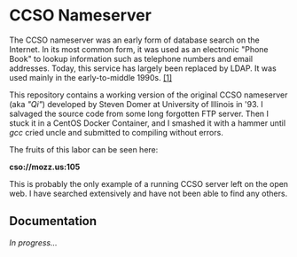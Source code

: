# CCSO Nameserver

The CCSO nameserver was an early form of database search on the Internet. 
In its most common form, it was used as an electronic "Phone Book" to
lookup information such as telephone numbers and email addresses. Today,
this service has largely been replaced by LDAP. It was used mainly in the
early-to-middle 1990s. [[1]](https://en.wikipedia.org/wiki/CCSO_Nameserver)

This repository contains a working version of the original CCSO nameserver
(aka *"Qi"*) developed by Steven Domer at University of Illinois in '93. I
salvaged the source code from some long forgotten FTP server. Then I stuck it
in a CentOS Docker Container, and I smashed it with a hammer until *gcc* cried
uncle and submitted to compiling without errors.

The fruits of this labor can be seen here:

**cso://mozz.us:105**

This is probably the only example of a running CCSO server left on the open
web. I have searched extensively and have not been able to find any others.


## Documentation

*In progress...*